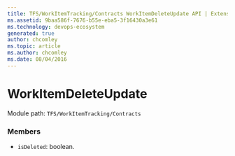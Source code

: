 ```yaml
---
title: TFS/WorkItemTracking/Contracts WorkItemDeleteUpdate API | Extensions for Azure DevOps Services
ms.assetid: 9baa586f-7676-b55e-eba5-3f16430a3e61
ms.technology: devops-ecosystem
generated: true
author: chcomley
ms.topic: article
ms.author: chcomley
ms.date: 08/04/2016
---
```


# WorkItemDeleteUpdate

Module path: `TFS/WorkItemTracking/Contracts`

### Members

* `isDeleted`: boolean.
